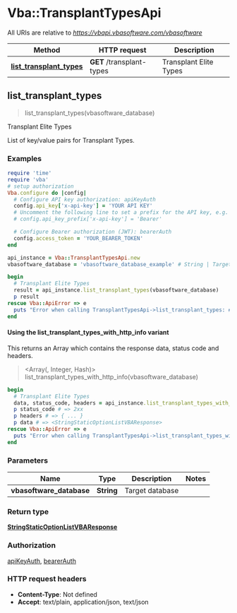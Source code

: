 # Vba::TransplantTypesApi

All URIs are relative to *https://vbapi.vbasoftware.com/vbasoftware*

| Method | HTTP request | Description |
| ------ | ------------ | ----------- |
| [**list_transplant_types**](TransplantTypesApi.md#list_transplant_types) | **GET** /transplant-types | Transplant Elite Types |


## list_transplant_types

> <StringStaticOptionListVBAResponse> list_transplant_types(vbasoftware_database)

Transplant Elite Types

List of key/value pairs for Transplant Types.

### Examples

```ruby
require 'time'
require 'vba'
# setup authorization
Vba.configure do |config|
  # Configure API key authorization: apiKeyAuth
  config.api_key['x-api-key'] = 'YOUR API KEY'
  # Uncomment the following line to set a prefix for the API key, e.g. 'Bearer' (defaults to nil)
  # config.api_key_prefix['x-api-key'] = 'Bearer'

  # Configure Bearer authorization (JWT): bearerAuth
  config.access_token = 'YOUR_BEARER_TOKEN'
end

api_instance = Vba::TransplantTypesApi.new
vbasoftware_database = 'vbasoftware_database_example' # String | Target database

begin
  # Transplant Elite Types
  result = api_instance.list_transplant_types(vbasoftware_database)
  p result
rescue Vba::ApiError => e
  puts "Error when calling TransplantTypesApi->list_transplant_types: #{e}"
end
```

#### Using the list_transplant_types_with_http_info variant

This returns an Array which contains the response data, status code and headers.

> <Array(<StringStaticOptionListVBAResponse>, Integer, Hash)> list_transplant_types_with_http_info(vbasoftware_database)

```ruby
begin
  # Transplant Elite Types
  data, status_code, headers = api_instance.list_transplant_types_with_http_info(vbasoftware_database)
  p status_code # => 2xx
  p headers # => { ... }
  p data # => <StringStaticOptionListVBAResponse>
rescue Vba::ApiError => e
  puts "Error when calling TransplantTypesApi->list_transplant_types_with_http_info: #{e}"
end
```

### Parameters

| Name | Type | Description | Notes |
| ---- | ---- | ----------- | ----- |
| **vbasoftware_database** | **String** | Target database |  |

### Return type

[**StringStaticOptionListVBAResponse**](StringStaticOptionListVBAResponse.md)

### Authorization

[apiKeyAuth](../README.md#apiKeyAuth), [bearerAuth](../README.md#bearerAuth)

### HTTP request headers

- **Content-Type**: Not defined
- **Accept**: text/plain, application/json, text/json

